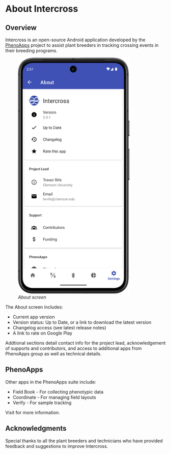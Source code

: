 <link rel="stylesheet" type="text/css" href="_styles/styles.css">

# About Intercross

## Overview

Intercross is an open-source Android application developed by the [PhenoApps](https://www.phenoapps.org) project to assist plant breeders in tracking crossing events in their breeding programs.

<figure class="image">
    <img class="screenshot" src="_static/images/about_screen.png" width="350px">
    <figcaption class="screenshot-caption"><i>About screen</i></figcaption>
</figure>

The About screen includes:
- Current app version
- Version status: Up to Date, or a link to download the latest version
- Changelog access (see latest release notes)
- A link to rate on Google Play

Addtional sections detail contact info for the project lead, acknowledgement of supports and contributors, and access to additional apps from PhenoApps group as well as technical details.

## PhenoApps

Other apps in the PhenoApps suite include:
- Field Book - For collecting phenotypic data
- Coordinate - For managing field layouts
- Verify - For sample tracking

Visit  for more information.

## Acknowledgments

Special thanks to all the plant breeders and technicians who have provided feedback and suggestions to improve Intercross.